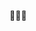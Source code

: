 👨🏽‍💻
<!---
sntsabode/sntsabode is a ✨ special ✨ repository because its `README.md` (this file) appears on your GitHub profile.
You can click the Preview link to take a look at your changes.
--->
